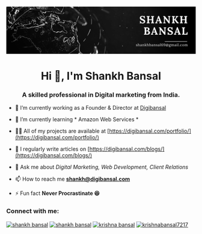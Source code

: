 ![logo](https://github.com/7217Krishna/7217krishna/blob/main/Linkedln%20Banner%20(Dec%202024).png)
<h1 align="center">Hi 👋, I'm Shankh Bansal</h1>
<h3 align="center">A skilled professional in Digital marketing from India.</h3>



- 🔭 I’m currently working as a Founder & Director at [Digibansal](https://digibansal.com)

- 🌱 I’m currently learning * Amazon Web Services *

- 👨‍💻 All of my projects are available at [https://digibansal.com/portfolio/](https://digibansal.com/portfolio/)

- 📝 I regularly write articles on [https://digibansal.com/blogs/](https://digibansal.com/blogs/)

- 💬 Ask me about *Digital Marketing, Web Development, Client Relations*

- 📫 How to reach me **shankh@digibansal.com**

- ⚡ Fun fact **Never Procrastinate 😆**

<h3 align="left">Connect with me:</h3>
<p align="left">
<a href="https://linkedin.com/in/shankh bansal" target="blank"><img align="center" src="https://raw.githubusercontent.com/rahuldkjain/github-profile-readme-generator/master/src/images/icons/Social/linked-in-alt.svg" alt="shankh bansal" height="30" width="40" /></a>
<a href="https://kaggle.com/shankh bansal" target="blank"><img align="center" src="https://raw.githubusercontent.com/rahuldkjain/github-profile-readme-generator/master/src/images/icons/Social/kaggle.svg" alt="shankh bansal" height="30" width="40" /></a>
<a href="https://fb.com/krishna bansal" target="blank"><img align="center" src="https://raw.githubusercontent.com/rahuldkjain/github-profile-readme-generator/master/src/images/icons/Social/facebook.svg" alt="krishna bansal" height="30" width="40" /></a>
<a href="https://instagram.com/krishnabansal7217" target="blank"><img align="center" src="https://raw.githubusercontent.com/rahuldkjain/github-profile-readme-generator/master/src/images/icons/Social/instagram.svg" alt="krishnabansal7217" height="30" width="40" /></a>
</p>
